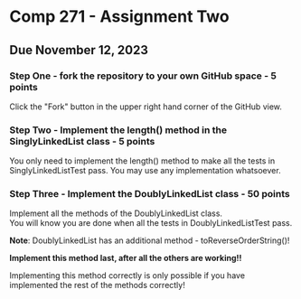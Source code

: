 # Comp 271 - Assignment Two

## Due November 12, 2023

### Step One - fork the repository to your own GitHub space - 5 points

Click the "Fork" button in the upper right hand corner of the GitHub view.

### Step Two - Implement the length() method in the SinglyLinkedList class - 5 points

You only need to implement the length() method to make all the tests in 
SinglyLinkedListTest pass.   You may use any implementation whatsoever.

### Step Three - Implement the DoublyLinkedList class - 50 points

Implement all the methods of the DoublyLinkedList class.  
You will know you are done when all the tests in DoublyLinkedListTest pass.
 
**Note**: DoublyLinkedList has an additional method - toReverseOrderString()!

**Implement this method last, after all the others are working!!**

Implementing this method correctly is only possible if you have implemented the rest of the 
methods correctly!

